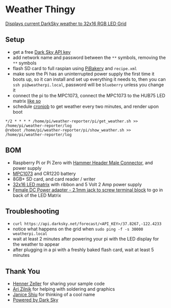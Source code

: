 # Weather Thingy

[Displays current DarkSky weather to 32x16 RGB LED Grid](https://medium.com/@bdettmer/displaying-weather-on-a-32x16-led-matrix-ce9281dc67a9)

## Setup
- get a free [Dark Sky API key](https://darksky.net/dev)
- add network name and password between the `**` symbols, removing the `**` symbols
- flash SD card to full raspian using [PiBakery](http://www.pibakery.org/download.html) and `recipe.xml` 
- make sure the Pi has an uninterrupted power supply the first time it boots up, so it can install and set up everything it needs to, then you can `ssh pi@weatherpi.local`, password will be `blueberry` unless you change it
- connect the pi to the MPC1073, connect the MPC1073 to the HUB75 LED matrix [like so](https://github.com/redSlug/weather-reporter/blob/master/images/hw.jpg) 
- schedule [cronjob](https://www.raspberrypi.org/documentation/linux/usage/cron.md) to get weather every two minutes, and render upon boot
```console
*/2 * * * * /home/pi/weather-reporter/pi/get_weather.sh >> /home/pi/weather-reporter/log
@reboot /home/pi/weather-reporter/pi/show_weather.sh >> /home/pi/weather-reporter/log
```

## BOM
- Raspberry Pi or Pi Zero with [Hammer Header Male Connector](https://www.adafruit.com/product/3662?gclid=CjwKCAjw_47YBRBxEiwAYuKdw5l9LOCGMq1DYlVqqCFQ7JWwCHZdirC31xi53t6ke8LuWUJVX_u75RoCaIEQAvD_BwE), and power supply
- [MPC1073](http://www.electrodragon.com/product/rgb-matrix-panel-drive-board-raspberry-pi/) and CR1220 battery
- 8GB+ SD card, and card reader / writer
- [32x16 LED matrix](https://www.adafruit.com/product/420) with ribbon and 5 Volt 2 Amp power supply
- [Female DC Power adapter - 2.1mm jack to screw terminal block](https://www.adafruit.com/product/368) to go in back of the LED Matrix

## Troubleshooting
- `curl https://api.darksky.net/forecast/<API_KEY>/37.8267,-122.4233`
- notice what happens on the grid when `sudo ping -f -s 30000 weatherpi.local`
- wait at least 2 minutes after powering your pi with the LED display for the weather to appear
- after plugging in a pi with a freshly baked flash card, wait at least 5 minutes

## Thank You
- [Henner Zeller](https://github.com/hzeller/rpi-rgb-led-matrix) for sharing your sample code
- [Ari Zilnik](https://medium.com/@azilnik) for helping with soldering and graphics
- [Janice Shiu](https://github.com/contrepoint) for thinking of a cool name
- [Powered by Dark Sky](https://darksky.net/poweredby/)
